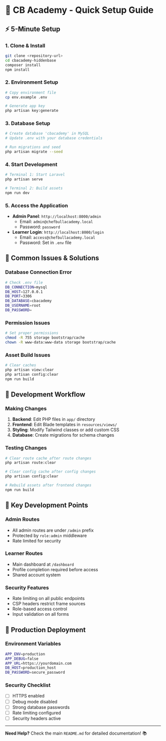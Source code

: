 # 🚀 CB Academy - Quick Setup Guide

## ⚡ 5-Minute Setup

### 1. **Clone & Install**
```bash
git clone <repository-url>
cd cbacademy-hiddenbase
composer install
npm install
```

### 2. **Environment Setup**
```bash
# Copy environment file
cp env.example .env

# Generate app key
php artisan key:generate
```

### 3. **Database Setup**
```bash
# Create database 'cbacademy' in MySQL
# Update .env with your database credentials

# Run migrations and seed
php artisan migrate --seed
```

### 4. **Start Development**
```bash
# Terminal 1: Start Laravel
php artisan serve

# Terminal 2: Build assets
npm run dev
```

### 5. **Access the Application**
- **Admin Panel**: `http://localhost:8000/admin`
  - Email: `admin@chefbullacademy.local`
  - Password: `password`
- **Learner Login**: `http://localhost:8000/login`
  - Email: `access@chefbullacademy.local`
  - Password: Set in `.env` file

## 🔧 Common Issues & Solutions

### Database Connection Error
```bash
# Check .env file
DB_CONNECTION=mysql
DB_HOST=127.0.0.1
DB_PORT=3306
DB_DATABASE=cbacademy
DB_USERNAME=root
DB_PASSWORD=
```

### Permission Issues
```bash
# Set proper permissions
chmod -R 755 storage bootstrap/cache
chown -R www-data:www-data storage bootstrap/cache
```

### Asset Build Issues
```bash
# Clear caches
php artisan view:clear
php artisan config:clear
npm run build
```

## 📱 Development Workflow

### Making Changes
1. **Backend**: Edit PHP files in `app/` directory
2. **Frontend**: Edit Blade templates in `resources/views/`
3. **Styling**: Modify Tailwind classes or add custom CSS
4. **Database**: Create migrations for schema changes

### Testing Changes
```bash
# Clear route cache after route changes
php artisan route:clear

# Clear config cache after config changes
php artisan config:clear

# Rebuild assets after frontend changes
npm run build
```

## 🎯 Key Development Points

### Admin Routes
- All admin routes are under `/admin` prefix
- Protected by `role:admin` middleware
- Rate limited for security

### Learner Routes
- Main dashboard at `/dashboard`
- Profile completion required before access
- Shared account system

### Security Features
- Rate limiting on all public endpoints
- CSP headers restrict frame sources
- Role-based access control
- Input validation on all forms

## 🚀 Production Deployment

### Environment Variables
```bash
APP_ENV=production
APP_DEBUG=false
APP_URL=https://yourdomain.com
DB_HOST=production_host
DB_PASSWORD=secure_password
```

### Security Checklist
- [ ] HTTPS enabled
- [ ] Debug mode disabled
- [ ] Strong database passwords
- [ ] Rate limiting configured
- [ ] Security headers active

---

**Need Help?** Check the main `README.md` for detailed documentation! 📚

